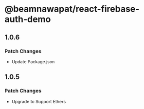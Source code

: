 # @beamnawapat/react-firebase-auth-demo

## 1.0.6

### Patch Changes

- Update Package.json

## 1.0.5

### Patch Changes

- Upgrade to Support Ethers
